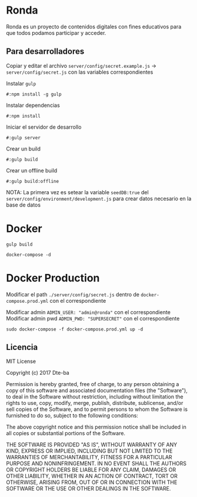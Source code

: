 # Ronda

Ronda es un proyecto de contenidos digitales con fines educativos para que todos podamos participar y acceder.

## Para desarrolladores

Copiar y editar el archivo `server/config/secret.example.js` -> `server/config/secret.js` con las variables correspondientes

Instalar `gulp`

```
#:npm install -g gulp
```

Instalar dependencias

```
#:npm install
```

Iniciar el servidor de desarrollo

```
#:gulp server
```

Crear un build

```
#:gulp build
```

Crear un offline build

```
#:gulp build:offline
```

NOTA: La primera vez es setear la variable `seedDB:true` del `server/config/environment/development.js` para crear datos necesario en la base de datos

# Docker

```
gulp build

docker-compose -d
```

# Docker Production

Modificar el path `./server/config/secret.js` dentro de `docker-compose.prod.yml` con el correspondiente

Modificar admin `ADMIN_USER: "admin@ronda"` con el correspondiente
Modificar admin pwd `ADMIN_PWD: "SUPERSECRET"` con el correspondiente


```
sudo docker-compose -f docker-compose.prod.yml up -d
```

## Licencia

MIT License

Copyright (c) 2017 Dte-ba

Permission is hereby granted, free of charge, to any person obtaining a copy
of this software and associated documentation files (the "Software"), to deal
in the Software without restriction, including without limitation the rights
to use, copy, modify, merge, publish, distribute, sublicense, and/or sell
copies of the Software, and to permit persons to whom the Software is
furnished to do so, subject to the following conditions:

The above copyright notice and this permission notice shall be included in all
copies or substantial portions of the Software.

THE SOFTWARE IS PROVIDED "AS IS", WITHOUT WARRANTY OF ANY KIND, EXPRESS OR
IMPLIED, INCLUDING BUT NOT LIMITED TO THE WARRANTIES OF MERCHANTABILITY,
FITNESS FOR A PARTICULAR PURPOSE AND NONINFRINGEMENT. IN NO EVENT SHALL THE
AUTHORS OR COPYRIGHT HOLDERS BE LIABLE FOR ANY CLAIM, DAMAGES OR OTHER
LIABILITY, WHETHER IN AN ACTION OF CONTRACT, TORT OR OTHERWISE, ARISING FROM,
OUT OF OR IN CONNECTION WITH THE SOFTWARE OR THE USE OR OTHER DEALINGS IN THE
SOFTWARE.
